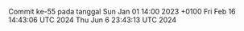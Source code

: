 Commit ke-55 pada tanggal Sun Jan 01 14:00 2023 +0100
Fri Feb 16 14:43:06 UTC 2024
Thu Jun  6 23:43:13 UTC 2024
